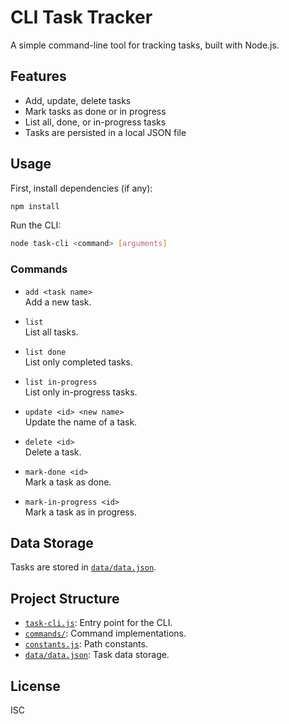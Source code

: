 # CLI Task Tracker

A simple command-line tool for tracking tasks, built with Node.js.

## Features

- Add, update, delete tasks
- Mark tasks as done or in progress
- List all, done, or in-progress tasks
- Tasks are persisted in a local JSON file

## Usage

First, install dependencies (if any):

```sh
npm install
```

Run the CLI:

```sh
node task-cli <command> [arguments]
```

### Commands

- `add <task name>`  
  Add a new task.

- `list`  
  List all tasks.

- `list done`  
  List only completed tasks.

- `list in-progress`  
  List only in-progress tasks.

- `update <id> <new name>`  
  Update the name of a task.

- `delete <id>`  
  Delete a task.

- `mark-done <id>`  
  Mark a task as done.

- `mark-in-progress <id>`  
  Mark a task as in progress.

## Data Storage

Tasks are stored in [`data/data.json`](data/data.json).

## Project Structure

- [`task-cli.js`](task-cli.js): Entry point for the CLI.
- [`commands/`](commands/index.js): Command implementations.
- [`constants.js`](constants.js): Path constants.
- [`data/data.json`](data/data.json): Task data storage.

## License

ISC
